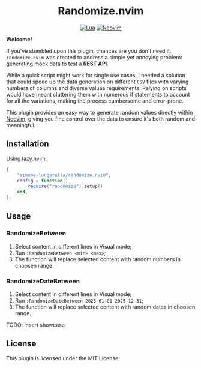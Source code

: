 <div align="center">

# Randomize.nvim

[![Lua](https://img.shields.io/badge/Lua-blue.svg?style=for-the-badge&logo=lua)](http://www.lua.org)
[![Neovim](https://img.shields.io/badge/Neovim%200.9+-green.svg?style=for-the-badge&logo=neovim)](https://neovim.io)

</div>

**Welcome!** 

If you've stumbled upon this plugin, chances are you don't need it. `randomize.nvim` was created to address a simple yet annoying problem: generating mock data to test a **REST API**.

While a quick script might work for single use cases, I needed a solution that could speed up the data generation on different `CSV` files with varying numbers of columns and diverse values requirements. Relying on scripts would have meant cluttering them with numerous if statements to account for all the variations, making the process cumbersome and error-prone.

This plugin provides an easy way to generate random values directly within [Neovim](https://neovim.io), giving you fine control over the data to ensure it's both random and meaningful.

## Installation

Using [lazy.nvim](https://github.com/folke/lazy.nvim):
```lua
{
    "simone-lungarella/randomize.nvim",
    config = function()
        require("randomize").setup()
    end,
},
```

## Usage

### RandomizeBetween

1. Select content in different lines in Visual mode;
2. Run `:RandomizeBetween <min> <max>`;
3. The function will replace selected content with random numbers in choosen range.

### RandomizeDateBetween

1. Select content in different lines in Visual mode;
2. Run `:RandomizeDateBetween 2025-01-01 2025-12-31`;
3. The function will replace selected content with random dates in choosen range.

TODO: insert showcase

## License

This plugin is licensed under the MIT License.

